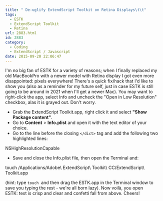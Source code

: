 ```yaml
---
title: " De-uglify ExtendScript Toolkit on Retina Displays\t\t"
tags:
  - ESTK
  - ExtendScript Toolkit
  - Retina
url: 2883.html
id: 2883
category:
  - Coding
  - ExtendScript / Javascript
date: 2015-09-20 22:06:47
---
```


I'm no big fan of ESTK for a variety of reasons; when I finally replaced my old MacBookPro with a newer model with Retina display I got even more disappointed: pixels everywhere! There's a quick fix/hack that I'd like to show you (also as a reminder for my future self, just in case ESTK is still going to be around in 2021 when I'll get a newer Mac). You may want to right-click the app, select Info and uncheck the "Open in Low Resolution" checkbox, alas it is grayed out. Don't worry.

*   Grab the ExtendScript Toolkit.app, right click it and select **"Show Package content"**.
*   Go to **Content** \> **Info.plist** and open it with the text editor of your choice.
*   Go to the line before the closing `</dict>` tag and add the following two highlighted lines:

<?xml version="1.0" encoding="UTF-8"?>
<!DOCTYPE plist PUBLIC "-//Apple//DTD PLIST 1.0//EN" "http://www.apple.com/DTDs/PropertyList-1.0.dtd">
<plist version="1.0">
<dict>
    <!\-\- LOT OF STUFF HERE... -->
    <key>NSHighResolutionCapable</key>
    <true/>
</dict>
</plist>

*   Save and close the Info.plist file, then open the Terminal and:

touch /Applications/Adobe\ ExtendScript\ Toolkit\ CC/ExtendScript\ Toolkit.app

(hint: type `touch`  and then drag the ESTK.app in the Terminal window to save you typing the rest - we're all born lazy). Now voilà, you open ESTK: text is crisp and clear and confetti fall from above. Cheers!